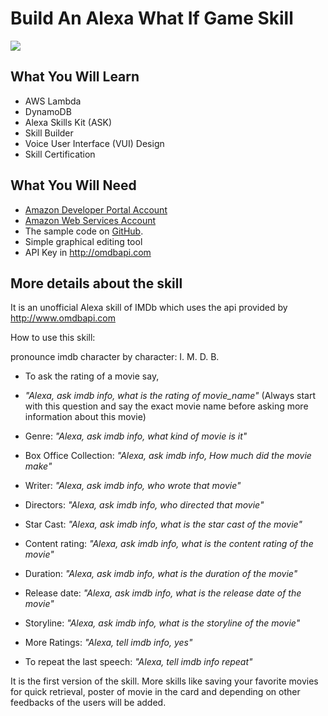 # Build An Alexa What If Game Skill
<img src="https://s3.amazonaws.com/barney-playbook/imdb+logo.PNG" />

## What You Will Learn
*  AWS Lambda
*  DynamoDB
*  Alexa Skills Kit (ASK)
*  Skill Builder
*  Voice User Interface (VUI) Design
*  Skill Certification

## What You Will Need
*  [Amazon Developer Portal Account](http://developer.amazon.com)
*  [Amazon Web Services Account](http://aws.amazon.com/)
*  The sample code on [GitHub](https://github.com/lakshyamcs16/Alexa-Skills).
*  Simple graphical editing tool
*  API Key in http://omdbapi.com

## More details about the skill
It is an unofficial Alexa skill of IMDb which uses the api provided by http://www.omdbapi.com

How to use this skill:

pronounce imdb character by character: I. M. D. B.

* To ask the rating of a movie say,
* _"Alexa, ask imdb info, what is the rating of movie_name"_
(Always start with this question and say the exact movie name before asking more information about this movie)

* Genre:
  _"Alexa, ask imdb info, what kind of movie is it"_

* Box Office Collection:
  _"Alexa, ask imdb info, How much did the movie make"_

* Writer:
  _"Alexa, ask imdb info, who wrote that movie"_

* Directors:
  _"Alexa, ask imdb info, who directed that movie"_

* Star Cast:
  _"Alexa, ask imdb info, what is the star cast of the movie"_

* Content rating:
  _"Alexa, ask imdb info, what is the content rating of the movie"_

* Duration:
  _"Alexa, ask imdb info, what is the duration of the movie"_

* Release date:
  _"Alexa, ask imdb info, what is the release date of the movie"_

* Storyline:
  _"Alexa, ask imdb info, what is the storyline of the movie"_

* More Ratings:
  _"Alexa, tell imdb info, yes"_

* To repeat the last speech:
  _"Alexa, tell imdb info repeat"_

It is the first version of the skill. More skills like saving your favorite movies for quick retrieval, poster of movie in the card and depending on other feedbacks of the users will be added.
